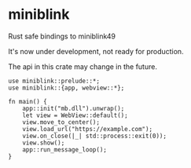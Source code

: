 # miniblink

Rust safe bindings to miniblink49

It's now under development, not ready for production.

The api in this crate may change in the future.

```
use miniblink::prelude::*;
use miniblink::{app, webview::*};

fn main() {
    app::init("mb.dll").unwrap();
    let view = WebView::default();
    view.move_to_center();
    view.load_url("https://example.com");
    view.on_close(|_| std::process::exit(0));
    view.show();
    app::run_message_loop();
}
```